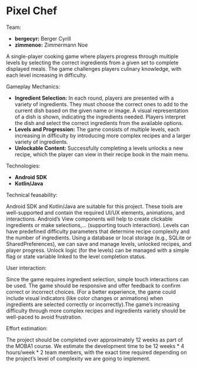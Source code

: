 # Pixel Chef
Team:
- **bergecyr:** Berger Cyrill
- **zimmenoe:** Zimmermann Noe

A single-player cooking game where players progress through multiple levels by selecting the correct ingredients from a given set to complete displayed meals. The game challenges players culinary knowledge, with each level increasing in difficulty.

Gameplay Mechanics:
- **Ingredient Selection:** In each round, players are presented with a variety of ingredients. They must choose the correct ones to add to the current dish based on the given name or image. A visual representation of a dish is shown, indicating the ingredients needed. Players interpret the dish and select the correct ingredients from the available options.
- **Levels and Progression:** The game consists of multiple levels, each increasing in difficulty by introducing more complex recipes and  a larger variety of ingredients.
- **Unlockable Content:** Successfully completing a levels unlocks a new recipe, which the player can view in their recipe book in the main menu.

Technologies:
- **Android SDK**
- **Kotlin/Java**

Technical feasability:

Android SDK and Kotlin/Java are suitable for this project. These tools are well-supported and contain the required UI/UX elements, animations, and interactions. Android’s View components will help to create clickable ingredients or make selections,... (supporting touch interaction). Levels can have predefined difficulty parameters that determine recipe complexity and the number of ingredients. Using a database or local storage (e.g., SQLite or SharedPreferences), we can save and manage levels, unlocked recipes, and player progress. Unlock logic (for the levels) can be managed with a simple flag or state variable linked to the level completion status.

User interaction:

Since the game requires ingredient selection, simple touch interactions can be used. The game should be responsive and offer feedback to confirm correct or incorrect choices. (For a better experience, the game could include visual indicators (like color changes or animations) when ingredients are selected correctly or incorrectly).The game’s increasing difficulty through more complex recipes and ingredients variety should be well-paced to avoid frustration.

Effort estimation:

The project should be completed over approximately 12 weeks as part of the MOBA1 course. We estimate the development time to be 12 weeks * 4 hours/week * 2 team members, with the exact time required depending on the project’s level of complexity we are going to implement.